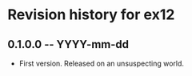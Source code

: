 # Revision history for ex12

## 0.1.0.0 -- YYYY-mm-dd

* First version. Released on an unsuspecting world.
